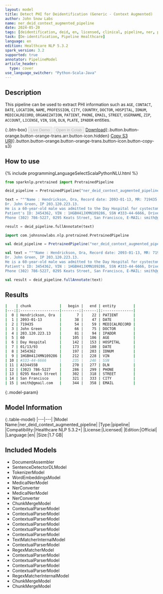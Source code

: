 ```yaml
---
layout: model
title: Detect PHI for Deidentification (Generic - Context Augmented)
author: John Snow Labs
name: ner_deid_context_augmented_pipeline
date: 2024-05-20
tags: [deidentification, deid, en, licensed, clinical, pipeline, ner, phi]
task: [De-identification, Pipeline Healthcare]
language: en
edition: Healthcare NLP 5.3.2
spark_version: 3.2
supported: true
annotator: PipelineModel
article_header:
  type: cover
use_language_switcher: "Python-Scala-Java"
---
```


## Description

This pipeline can be used to extract PHI information such as `AGE`, `CONTACT`, `DATE`, `LOCATION`, `NAME`, `PROFESSION`, `CITY`, `COUNTRY`, `DOCTOR`, `HOSPITAL`, `IDNUM`, `MEDICALRECORD`, `ORGANIZATION`, `PATIENT`, `PHONE`, `EMAIL`, `STREET`, `USERNAME`, `ZIP`, `ACCOUNT`, `LICENSE`, `VIN`, `SSN`, `DLN`, `PLATE`, `IPADDR` entities.

{:.btn-box}
<button class="button button-orange" disabled>Live Demo</button>
<button class="button button-orange" disabled>Open in Colab</button>
[Download](https://s3.amazonaws.com/auxdata.johnsnowlabs.com/clinical/models/ner_deid_context_augmented_pipeline_en_5.3.2_3.2_1716195456115.zip){:.button.button-orange.button-orange-trans.arr.button-icon.hidden}
[Copy S3 URI](s3://auxdata.johnsnowlabs.com/clinical/models/ner_deid_context_augmented_pipeline_en_5.3.2_3.2_1716195456115.zip){:.button.button-orange.button-orange-trans.button-icon.button-copy-s3}

## How to use



<div class="tabs-box" markdown="1">
{% include programmingLanguageSelectScalaPythonNLU.html %}
  
```python
from sparknlp.pretrained import PretrainedPipeline

deid_pipeline = PretrainedPipeline("ner_deid_context_augmented_pipeline", "en", "clinical/models")

text = """Name : Hendrickson, Ora, Record date: 2093-01-13, MR: 719435.
Dr. John Green, IP 203.120.223.13.
He is a 60-year-old male was admitted to the Day Hospital for cystectomy on 01/13/93.
Patient's ID: 3454362, VIN : 1HGBH41JXMN109286, SSN #333-44-6666, Driver's license no: A334455B.
Phone (302) 786-5227, 0295 Keats Street, San Francisco, E-MAIL: smith@gmail.com."""

result = deid_pipeline.fullAnnotate(text)
```
```scala
import com.johnsnowlabs.nlp.pretrained.PretrainedPipeline

val deid_pipeline = PretrainedPipeline("ner_deid_context_augmented_pipeline", "en", "clinical/models")

val text = """Name : Hendrickson, Ora, Record date: 2093-01-13, MR: 719435.
Dr. John Green, IP 203.120.223.13.
He is a 60-year-old male was admitted to the Day Hospital for cystectomy on 01/13/93.
Patient's ID: 3454362, VIN : 1HGBH41JXMN109286, SSN #333-44-6666, Driver's license no: A334455B.
Phone (302) 786-5227, 0295 Keats Street, San Francisco, E-MAIL: smith@gmail.com."""

val result = deid_pipeline.fullAnnotate(text)
```
</div>

## Results

```bash
|    | chunk             |   begin |   end | entity        |
|---:|:------------------|--------:|------:|:--------------|
|  0 | Hendrickson, Ora  |       7 |    22 | PATIENT       |
|  1 | 2093-01-13        |      38 |    47 | DATE          |
|  2 | 719435            |      54 |    59 | MEDICALRECORD |
|  3 | John Green        |      66 |    75 | DOCTOR        |
|  4 | 203.120.223.13    |      81 |    94 | IPADDR        |
|  5 | 60                |     105 |   106 | AGE           |
|  6 | Day Hospital      |     142 |   153 | HOSPITAL      |
|  7 | 01/13/93          |     173 |   180 | DATE          |
|  8 | 3454362           |     197 |   203 | IDNUM         |
|  9 | 1HGBH41JXMN109286 |     212 |   228 | VIN           |
| 10 | #333-44-6666      |     235 |   246 | SSN           |
| 11 | A334455B          |     270 |   277 | DLN           |
| 12 | (302) 786-5227    |     286 |   299 | PHONE         |
| 13 | 0295 Keats Street |     302 |   318 | STREET        |
| 14 | San Francisco     |     321 |   333 | CITY          |
| 15 | smith@gmail.com   |     344 |   358 | EMAIL         |
```

{:.model-param}
## Model Information

{:.table-model}
|---|---|
|Model Name:|ner_deid_context_augmented_pipeline|
|Type:|pipeline|
|Compatibility:|Healthcare NLP 5.3.2+|
|License:|Licensed|
|Edition:|Official|
|Language:|en|
|Size:|1.7 GB|

## Included Models

- DocumentAssembler
- SentenceDetectorDLModel
- TokenizerModel
- WordEmbeddingsModel
- MedicalNerModel
- NerConverter
- MedicalNerModel
- NerConverter
- ChunkMergeModel
- ContextualParserModel
- ContextualParserModel
- ContextualParserModel
- ContextualParserModel
- ContextualParserModel
- ContextualParserModel
- TextMatcherInternalModel
- ContextualParserModel
- RegexMatcherModel
- ContextualParserModel
- ContextualParserModel
- ContextualParserModel
- ContextualParserModel
- RegexMatcherInternalModel
- ChunkMergeModel
- ChunkMergeModel
